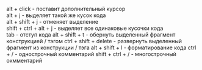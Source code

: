 alt + click - поставит дополнительный курсор  
alt + j - выделяет такой же кусок кода  
alt + shift + j - отменяет выделение  
shift + ctrl + alt + j - выделяет все одинаковые кусочки кода  
tab - отступ кода 
alt + shift + t - обернуть выделенный фрагмент конструкцией / тэгом
ctrl + shift + delete - развернуть выделенный фрагмент из конструкции / тэга
alt + shift + l - форматирование кода
ctrl + / - однострочный комментарий
shift + ctrl + / - многострочный окмментарий
